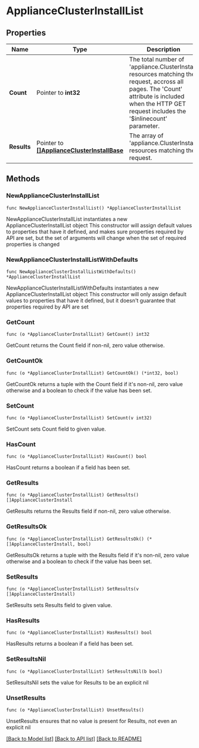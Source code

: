 # ApplianceClusterInstallList

## Properties

Name | Type | Description | Notes
------------ | ------------- | ------------- | -------------
**Count** | Pointer to **int32** | The total number of &#39;appliance.ClusterInstall&#39; resources matching the request, accross all pages. The &#39;Count&#39; attribute is included when the HTTP GET request includes the &#39;$inlinecount&#39; parameter. | [optional] 
**Results** | Pointer to [**[]ApplianceClusterInstallBase**](ApplianceClusterInstallBase.md) | The array of &#39;appliance.ClusterInstall&#39; resources matching the request. | [optional] 

## Methods

### NewApplianceClusterInstallList

`func NewApplianceClusterInstallList() *ApplianceClusterInstallList`

NewApplianceClusterInstallList instantiates a new ApplianceClusterInstallList object
This constructor will assign default values to properties that have it defined,
and makes sure properties required by API are set, but the set of arguments
will change when the set of required properties is changed

### NewApplianceClusterInstallListWithDefaults

`func NewApplianceClusterInstallListWithDefaults() *ApplianceClusterInstallList`

NewApplianceClusterInstallListWithDefaults instantiates a new ApplianceClusterInstallList object
This constructor will only assign default values to properties that have it defined,
but it doesn't guarantee that properties required by API are set

### GetCount

`func (o *ApplianceClusterInstallList) GetCount() int32`

GetCount returns the Count field if non-nil, zero value otherwise.

### GetCountOk

`func (o *ApplianceClusterInstallList) GetCountOk() (*int32, bool)`

GetCountOk returns a tuple with the Count field if it's non-nil, zero value otherwise
and a boolean to check if the value has been set.

### SetCount

`func (o *ApplianceClusterInstallList) SetCount(v int32)`

SetCount sets Count field to given value.

### HasCount

`func (o *ApplianceClusterInstallList) HasCount() bool`

HasCount returns a boolean if a field has been set.

### GetResults

`func (o *ApplianceClusterInstallList) GetResults() []ApplianceClusterInstall`

GetResults returns the Results field if non-nil, zero value otherwise.

### GetResultsOk

`func (o *ApplianceClusterInstallList) GetResultsOk() (*[]ApplianceClusterInstall, bool)`

GetResultsOk returns a tuple with the Results field if it's non-nil, zero value otherwise
and a boolean to check if the value has been set.

### SetResults

`func (o *ApplianceClusterInstallList) SetResults(v []ApplianceClusterInstall)`

SetResults sets Results field to given value.

### HasResults

`func (o *ApplianceClusterInstallList) HasResults() bool`

HasResults returns a boolean if a field has been set.

### SetResultsNil

`func (o *ApplianceClusterInstallList) SetResultsNil(b bool)`

 SetResultsNil sets the value for Results to be an explicit nil

### UnsetResults
`func (o *ApplianceClusterInstallList) UnsetResults()`

UnsetResults ensures that no value is present for Results, not even an explicit nil

[[Back to Model list]](../README.md#documentation-for-models) [[Back to API list]](../README.md#documentation-for-api-endpoints) [[Back to README]](../README.md)


